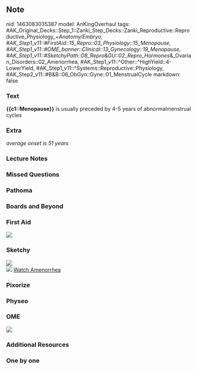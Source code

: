 ## Note
nid: 1463083035387
model: AnKingOverhaul
tags: #AK_Original_Decks::Step_1::Zanki_Step_Decks::Zanki_Reproductive::Reproductive_Physiology_+_Anatomy/Embryo, #AK_Step1_v11::#FirstAid::15_Repro::03_Physiology::15_Menopause, #AK_Step1_v11::#OME_banner::Clinical::13_Gynecology::19_Menopause, #AK_Step1_v11::#SketchyPath::08_Repro_&_GU::02_Repro_Hormones_&_Ovarian_Disorders::02_Amenorrhea, #AK_Step1_v11::^Other::^HighYield::4-LowerYield, #AK_Step1_v11::^Systems::Reproductive::Physiology, #AK_Step2_v11::#B&B::06_ObGyn::Gyne::01_MenstrualCycle
markdown: false

### Text
<b>{{c1::Menopause}}</b> is usually preceded by 4-5 years of
abnormalmenstrual cycles

### Extra
<i>average onset is 51 years</i>

### Lecture Notes


### Missed Questions


### Pathoma


### Boards and Beyond


### First Aid
<img src="tmpnT4zVa.png">

### Sketchy
<div><img src="31.%20Menopause.png"></div><img src=
"Complete%20Sketch-40fcb2cb5a1800952856064f619e52938faea232.jpg">
<a href=
"https://dashboard.sketchy.com/study/medical/courses/medical-pathophysiology/units/medical-pathophysiology-reproductive-gu/videos/medical-pathophysiology-reproductive-and-gu-reproductive-hormones-and-ovarian-disorders-amenorrhea?utm_source=anki&utm_medium=partnership&utm_campaign=february_update&utm_content=medical">
Watch Amenorrhea</a>

### Pixorize


### Physeo


### OME
<div class="ome-widget">
  <a href=
  "https://onlinemeded.org/spa/gynecology/menopause/acquire?ref=anki">
  <img src="_OME_AnkiFlashcards_Lesson_1.png"></a>
</div>

### Additional Resources


### One by one

